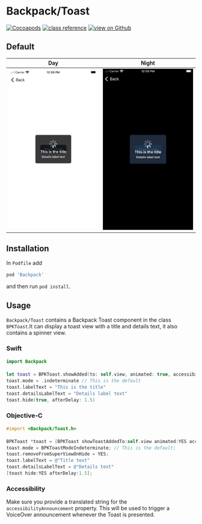 # Backpack/Toast

[![Cocoapods](https://img.shields.io/cocoapods/v/Backpack.svg?style=flat)](https://cocoapods.org/pods/Backpack)
[![class reference](https://img.shields.io/badge/Class%20reference-iOS-blue)](https://backpack.github.io/ios/versions/latest/uikit/Classes/BPKToast.html)
[![view on Github](https://img.shields.io/badge/Source%20code-GitHub-lightgrey)](https://github.com/Skyscanner/backpack-ios/tree/main/Backpack/Toast)

## Default

| Day | Night |
| --- | --- |
| <img src="https://raw.githubusercontent.com/Skyscanner/backpack-ios/main/screenshots/iPhone-toast___default_lm.png" alt="" width="375" /> |<img src="https://raw.githubusercontent.com/Skyscanner/backpack-ios/main/screenshots/iPhone-toast___default_dm.png" alt="" width="375" /> |

## Installation

In `Podfile` add

```ruby
pod 'Backpack'
```
and then run `pod install`.

## Usage

`Backpack/Toast` contains a Backpack Toast component in the class `BPKToast`.It can display a toast view with a title and details text, it also contains a spinner view.

### Swift

```swift
import Backpack

let toast = BPKToast.showAdded(to: self.view, animated: true, accessibilityAnnouncement: "Announcement for VoiceOver")
toast.mode = .indeterminate // This is the default
toast.labelText = "This is the title"
toast.detailsLabelText = "Details label text"
toast.hide(true, afterDelay: 1.5)
```

### Objective-C

```objective-c
#import <Backpack/Toast.h>

BPKToast *toast = [BPKToast showToastAddedTo:self.view animated:YES accessibilityAnnouncement:@"Announcement for VoiceOver"];
toast.mode = BPKToastModeIndeterminate; // This is the default;
toast.removeFromSuperViewOnHide = YES;
toast.labelText = @"Title text"
toast.detailsLabelText = @"Details text"
[toast hide:YES afterDelay:1.5];
```

### Accessibility

Make sure you provide a translated string for the `accessibilityAnnouncement` property. This will be used to trigger a VoiceOver announcement whenever the Toast is presented.
